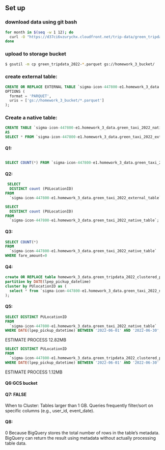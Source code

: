 ## Set up
### download data using git bash
```bash
for month in $(seq -w 1 12); do
  curl -O "https://d37ci6vzurychx.cloudfront.net/trip-data/green_tripdata_2022-${month}.parquet"
done
```
### upload to storage bucket

```bash
$ gsutil -m cp green_tripdata_2022-*.parquet gs://homework_3_bucket/
```

### create external table:

```sql
CREATE OR REPLACE EXTERNAL TABLE `sigma-icon-447800-e1.homework_3_data.green_taxi_2022_external_table`
OPTIONS (
  format = 'PARQUET',
  uris = ['gs://homework_3_bucket/*.parquet']
);
```
### Create a native table:

```sql
CREATE TABLE `sigma-icon-447800-e1.homework_3_data.green_taxi_2022_native_table`
AS
SELECT * FROM `sigma-icon-447800-e1.homework_3_data.green_taxi_2022_external_table`;
```

#### Q1:
```sql

SELECT COUNT(*) FROM `sigma-icon-447800-e1.homework_3_data.green_taxi_2022_native_table`;
```

#### Q2:
```sql
 SELECT
  DISTINCT count (PULocationID)
FROM
  `sigma-icon-447800-e1.homework_3_data.green_taxi_2022_external_table`;

SELECT
  DISTINCT count (PULocationID)
FROM
  `sigma-icon-447800-e1.homework_3_data.green_taxi_2022_native_table`;
```

#### Q3:
```sql
SELECT COUNT(*)
FROM
  `sigma-icon-447800-e1.homework_3_data.green_taxi_2022_native_table`
WHERE fare_amount=0
```
#### Q4:
```sql
create OR REPLACE table homework_3_data.green_tripdata_2022_clustered_partitioned
partition by DATE(lpep_pickup_datetime)
cluster by PUlocationID as (
  select * from `sigma-icon-447800-e1.homework_3_data.green_taxi_2022_native_table`
);
```
#### Q5:
```sql
SELECT DISTINCT PULocationID
FROM
  `sigma-icon-447800-e1.homework_3_data.green_taxi_2022_native_table`
WHERE DATE(lpep_pickup_datetime) BETWEEN '2022-06-01' AND '2022-06-30';
```
ESTIMATE PROCESS 12.82MB

```sql
SELECT DISTINCT PULocationID
FROM
  `sigma-icon-447800-e1.homework_3_data.green_tripdata_2022_clustered_partitioned`
WHERE DATE(lpep_pickup_datetime) BETWEEN '2022-06-01' AND '2022-06-30'
```
ESTIMATE PROCESS 1.12MB

#### Q6:GCS bucket

#### Q7: FALSE
When to Cluster:
Tables larger than 1 GB.
Queries frequently filter/sort on specific columns (e.g., user_id, event_date).


#### Q8:
0 Because BigQuery stores the total number of rows in the table’s metadata. 
BigQuery can return the result using metadata without actually processing table data.